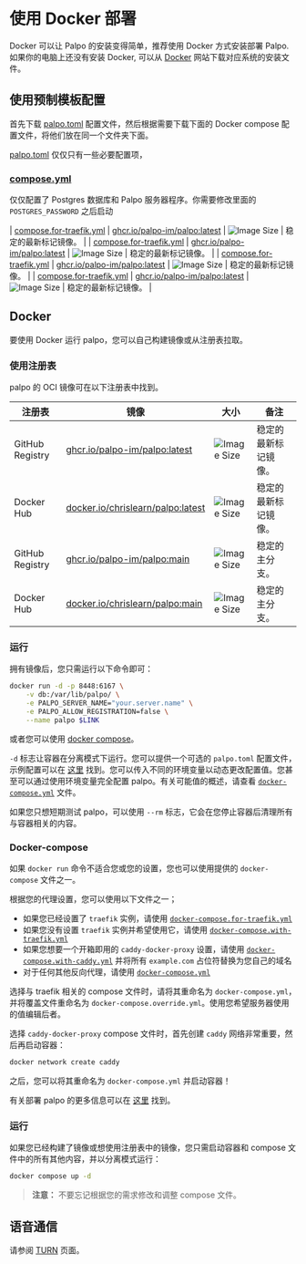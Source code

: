 # 使用 Docker 部署

Docker 可以让 Palpo 的安装变得简单，推荐使用 Docker 方式安装部署 Palpo. 如果你的电脑上还没有安装 Docker, 可以从 [Docker](https://www.docker.com/) 网站下载对应系统的安装文件。


## 使用预制模板配置

首先下载 [palpo.toml](palpo.toml) 配置文件，然后根据需要下载下面的 Docker compose 配置文件，将他们放在同一个文件夹下面。

[palpo.toml](palpo.toml) 仅仅只有一些必要配置项，

### [compose.yml](compose.yml)

仅仅配置了 Postgres 数据库和 Palpo 服务器程序。你需要修改里面的 `POSTGRES_PASSWORD` 之后启动

| [compose.for-traefik.yml](compose.for-traefik.yml) | [ghcr.io/palpo-im/palpo:latest][gh] | ![Image Size][shield-latest] | 稳定的最新标记镜像。 |
| [compose.for-traefik.yml](compose.for-traefik.yml) | [ghcr.io/palpo-im/palpo:latest][gh] | ![Image Size][shield-latest] | 稳定的最新标记镜像。 |
| [compose.for-traefik.yml](compose.for-traefik.yml) | [ghcr.io/palpo-im/palpo:latest][gh] | ![Image Size][shield-latest] | 稳定的最新标记镜像。 |
| [compose.for-traefik.yml](compose.for-traefik.yml) | [ghcr.io/palpo-im/palpo:latest][gh] | ![Image Size][shield-latest] | 稳定的最新标记镜像。 |

## Docker

要使用 Docker 运行 palpo，您可以自己构建镜像或从注册表拉取。

### 使用注册表

palpo 的 OCI 镜像可在以下注册表中找到。

| 注册表 | 镜像 | 大小 | 备注 |
|---|---|---|---|
| GitHub Registry | [ghcr.io/palpo-im/palpo:latest][gh] | ![Image Size][shield-latest] | 稳定的最新标记镜像。 |
| Docker Hub | [docker.io/chrislearn/palpo:latest][dh] | ![Image Size][shield-latest] | 稳定的最新标记镜像。 |
| GitHub Registry | [ghcr.io/palpo-im/palpo:main][gh] | ![Image Size][shield-main] | 稳定的主分支。 |
| Docker Hub | [docker.io/chrislearn/palpo:main][dh] | ![Image Size][shield-main] | 稳定的主分支。 |

[dh]: https://hub.docker.com/r/chrislearn/palpo
[gh]: https://github.com/palpo-im/palpo/pkgs/container/palpo
[shield-latest]: https://img.shields.io/docker/image-size/chrislearn/palpo/latest
[shield-main]: https://img.shields.io/docker/image-size/chrislearn/palpo/main

### 运行

拥有镜像后，您只需运行以下命令即可：

```bash
docker run -d -p 8448:6167 \
    -v db:/var/lib/palpo/ \
    -e PALPO_SERVER_NAME="your.server.name" \
    -e PALPO_ALLOW_REGISTRATION=false \
    --name palpo $LINK
```

或者您可以使用 [docker compose](#docker-compose)。

`-d` 标志让容器在分离模式下运行。您可以提供一个可选的 `palpo.toml` 配置文件，示例配置可以在 [这里](../configuration/examples.md) 找到。您可以传入不同的环境变量以动态更改配置值。您甚至可以通过使用环境变量完全配置 palpo。有关可能值的概述，请查看 [`docker-compose.yml`](docker-compose.yml) 文件。

如果您只想短期测试 palpo，可以使用 `--rm` 标志，它会在您停止容器后清理所有与容器相关的内容。

### Docker-compose

如果 `docker run` 命令不适合您或您的设置，您也可以使用提供的 `docker-compose` 文件之一。

根据您的代理设置，您可以使用以下文件之一；

- 如果您已经设置了 `traefik` 实例，请使用 [`docker-compose.for-traefik.yml`](docker-compose.for-traefik.yml)
- 如果您没有设置 `traefik` 实例并希望使用它，请使用 [`docker-compose.with-traefik.yml`](docker-compose.with-traefik.yml)
- 如果您想要一个开箱即用的 `caddy-docker-proxy` 设置，请使用 [`docker-compose.with-caddy.yml`](docker-compose.with-caddy.yml) 并将所有 `example.com` 占位符替换为您自己的域名
- 对于任何其他反向代理，请使用 [`docker-compose.yml`](docker-compose.yml)

选择与 traefik 相关的 compose 文件时，请将其重命名为 `docker-compose.yml`，并将覆盖文件重命名为 `docker-compose.override.yml`。使用您希望服务器使用的值编辑后者。

选择 `caddy-docker-proxy` compose 文件时，首先创建 `caddy` 网络非常重要，然后再启动容器：

```bash
docker network create caddy
```

之后，您可以将其重命名为 `docker-compose.yml` 并启动容器！

有关部署 palpo 的更多信息可以在 [这里](generic.md) 找到。

### 运行

如果您已经构建了镜像或想使用注册表中的镜像，您只需启动容器和 compose 文件中的所有其他内容，并以分离模式运行：

```bash
docker compose up -d
```

> **注意：** 不要忘记根据您的需求修改和调整 compose 文件。

## 语音通信

请参阅 [TURN](../turn.md) 页面。

[nix-buildlayeredimage]: https://ryantm.github.io/nixpkgs/builders/images/dockertools/#ssec-pkgs-dockerTools-buildLayeredImage
[oci-image-def]: https://github.com/chrislearn/palpo/blob/main/nix/pkgs/oci-image/default.nix